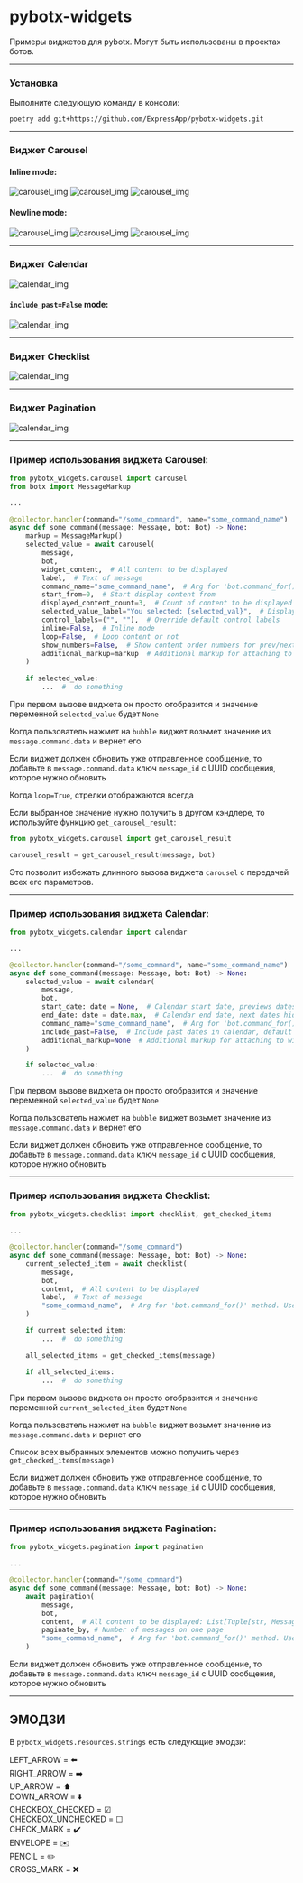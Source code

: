 # pybotx-widgets

Примеры виджетов для pybotx. Могут быть использованы в проектах ботов.

---
### Установка

Выполните следующую команду в консоли:

`poetry add git+https://github.com/ExpressApp/pybotx-widgets.git`

---

### Виджет Carousel
#### Inline mode:
![carousel_img](pybotx_widgets/images/inline_carousel1.png "Carousel") 
![carousel_img](pybotx_widgets/images/inline_carousel2.png "Carousel")
![carousel_img](pybotx_widgets/images/inline_carousel3.png "Carousel")

#### Newline mode:
![carousel_img](pybotx_widgets/images/carousel1.png "Carousel") 
![carousel_img](pybotx_widgets/images/carousel2.png "Carousel")
![carousel_img](pybotx_widgets/images/carousel3.png "Carousel")

---

### Виджет Calendar
![calendar_img](pybotx_widgets/images/calendar.png?raw=true "Calendar")

#### `include_past=False` mode:
![calendar_img](pybotx_widgets/images/calendar_without_arrows.png?raw=true "Calendar")

---

### Виджет Checklist
![calendar_img](pybotx_widgets/images/checklist.png?raw=true "Checklist")

---

### Виджет Pagination
![calendar_img](pybotx_widgets/images/pagination.png?raw=true "Pagination")

---
### Пример использования виджета Carousel:

```python
from pybotx_widgets.carousel import carousel
from botx import MessageMarkup

...

@collector.handler(command="/some_command", name="some_command_name")
async def some_command(message: Message, bot: Bot) -> None:
    markup = MessageMarkup()
    selected_value = await carousel(
        message,
        bot,
        widget_content,  # All content to be displayed
        label,  # Text of message
        command_name="some_command_name",  # Arg for 'bot.command_for()' method. Used for bubbles 'command' attribute
        start_from=0,  # Start display content from
        displayed_content_count=3,  # Count of content to be displayed
        selected_value_label="You selected: {selected_val}",  # Display format of the selected value, default = "{label} {selected_val}"
        control_labels=("", ""),  # Override default control labels
        inline=False,  # Inline mode
        loop=False,  # Loop content or not
        show_numbers=False,  # Show content order numbers for prev/next control bubbles' labels. Default = False
        additional_markup=markup  # Additional markup for attaching to widget
    )
    
    if selected_value:
        ...  #  do something
```
При первом вызове виджета он просто отобразится и значение переменной `selected_value` будет `None`

Когда пользователь нажмет на `bubble` виджет возьмет значение из `message.command.data` и вернет его

Если виджет должен обновить уже отправленное сообщение, то добавьте в `message.command.data` ключ `message_id` 
с UUID сообщения, которое нужно обновить

Когда `loop=True`, стрелки отображаются всегда

Если выбранное значение нужно получить в другом хэндлере, то используйте функцию `get_carousel_result`:
```python
from pybotx_widgets.carousel import get_carousel_result

carousel_result = get_carousel_result(message, bot)
```
Это позволит избежать длинного вызова виджета `carousel` с передачей всех его параметров.

---

### Пример использования виджета Calendar:

```python
from pybotx_widgets.calendar import calendar

...

@collector.handler(command="/some_command", name="some_command_name")
async def some_command(message: Message, bot: Bot) -> None:
    selected_value = await calendar(
        message, 
        bot,
        start_date: date = None,  # Calendar start date, previews dates hides, default date.today()
        end_date: date = date.max,  # Calendar end date, next dates hides, default date.max
        command_name="some_command_name",  # Arg for 'bot.command_for()' method. Used for bubbles 'command' attribute
        include_past=False,  # Include past dates in calendar, default is False
        additional_markup=None  # Additional markup for attaching to widget, default None
    )

    if selected_value:
        ...  #  do something
```
При первом вызове виджета он просто отобразится и значение переменной `selected_value` будет `None`

Когда пользователь нажмет на `bubble` виджет возьмет значение из `message.command.data` и вернет его

Если виджет должен обновить уже отправленное сообщение, то добавьте в `message.command.data` ключ `message_id` 
с UUID сообщения, которое нужно обновить

---

### Пример использования виджета Checklist:

```python
from pybotx_widgets.checklist import checklist, get_checked_items

...

@collector.handler(command="/some_command")
async def some_command(message: Message, bot: Bot) -> None:
    current_selected_item = await checklist(
        message,
        bot,
        content,  # All content to be displayed
        label,  # Text of message
        "some_command_name",  # Arg for 'bot.command_for()' method. Used for bubbles 'command' attribute
    )

    if current_selected_item:
        ...  #  do something
    
    all_selected_items = get_checked_items(message)
    
    if all_selected_items:
        ...  #  do something
```
При первом вызове виджета он просто отобразится и значение переменной `current_selected_item` будет `None`

Когда пользователь нажмет на `bubble` виджет возьмет значение из `message.command.data` и вернет его

Список всех выбранных элементов можно получить через `get_checked_items(message)`

Если виджет должен обновить уже отправленное сообщение, то добавьте в `message.command.data` ключ `message_id` 
с UUID сообщения, которое нужно обновить

---

### Пример использования виджета Pagination:

```python
from pybotx_widgets.pagination import pagination

...

@collector.handler(command="/some_command")
async def some_command(message: Message, bot: Bot) -> None:
    await pagination(
        message,
        bot,
        content,  # All content to be displayed: List[Tuple[str, MessageMarkup]]
        paginate_by, # Number of messages on one page        
        "some_command_name",  # Arg for 'bot.command_for()' method. Used for bubbles 'command' attribute
    )
```
Если виджет должен обновить уже отправленное сообщение, то добавьте в `message.command.data` ключ `message_id` 
с UUID сообщения, которое нужно обновить

---

## ЭМОДЗИ
В `pybotx_widgets.resources.strings` есть следующие эмодзи:

LEFT_ARROW = ⬅️ <br/>
RIGHT_ARROW = ➡️ <br/>
UP_ARROW = ⬆️ <br/>
DOWN_ARROW = ⬇️ <br/>
CHECKBOX_CHECKED = ☑ <br/>
CHECKBOX_UNCHECKED = ☐ <br/>
CHECK_MARK = ✔️ <br/>
ENVELOPE = ✉️ <br/>
PENCIL = ✏️ <br/>
CROSS_MARK = ❌ <br/>
